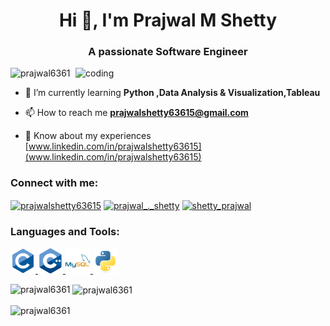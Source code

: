 <h1 align="center">Hi 👋, I'm Prajwal M Shetty</h1>
<h3 align="center">A passionate Software Engineer</h3>
<img align="right" alt="coding" width="400"src="https://cdn.dribbble.com/users/1162077/screenshots/3848914/programmer.gif">

<p align="left"> <img src="https://komarev.com/ghpvc/?username=prajwal6361&label=Profile%20views&color=0e75b6&style=flat" alt="prajwal6361" /> </p>

- 🌱 I’m currently learning **Python ,Data Analysis & Visualization,Tableau**

- 📫 How to reach me **prajwalshetty63615@gmail.com**

- 📄 Know about my experiences [www.linkedin.com/in/prajwalshetty63615](www.linkedin.com/in/prajwalshetty63615)

<h3 align="left">Connect with me:</h3>
<p align="left">
<a href="https://linkedin.com/in/prajwalshetty63615" target="blank"><img align="center" src="https://raw.githubusercontent.com/rahuldkjain/github-profile-readme-generator/master/src/images/icons/Social/linked-in-alt.svg" alt="prajwalshetty63615" height="30" width="40" /></a>
<a href="https://instagram.com/prajwal_._shetty" target="blank"><img align="center" src="https://raw.githubusercontent.com/rahuldkjain/github-profile-readme-generator/master/src/images/icons/Social/instagram.svg" alt="prajwal_._shetty" height="30" width="40" /></a>
<a href="https://www.codechef.com/users/shetty_prajwal" target="blank"><img align="center" src="https://cdn.jsdelivr.net/npm/simple-icons@3.1.0/icons/codechef.svg" alt="shetty_prajwal" height="30" width="40" /></a>
</p>

<h3 align="left">Languages and Tools:</h3>
<p align="left"> <a href="https://www.cprogramming.com/" target="_blank" rel="noreferrer"> <img src="https://raw.githubusercontent.com/devicons/devicon/master/icons/c/c-original.svg" alt="c" width="40" height="40"/> </a> <a href="https://www.w3schools.com/cpp/" target="_blank" rel="noreferrer"> <img src="https://raw.githubusercontent.com/devicons/devicon/master/icons/cplusplus/cplusplus-original.svg" alt="cplusplus" width="40" height="40"/> </a> <a href="https://www.mysql.com/" target="_blank" rel="noreferrer"> <img src="https://raw.githubusercontent.com/devicons/devicon/master/icons/mysql/mysql-original-wordmark.svg" alt="mysql" width="40" height="40"/> </a> <a href="https://www.python.org" target="_blank" rel="noreferrer"> <img src="https://raw.githubusercontent.com/devicons/devicon/master/icons/python/python-original.svg" alt="python" width="40" height="40"/> </a> </p>

<p><img align="left" src="https://github-readme-stats.vercel.app/api/top-langs?username=prajwal6361&show_icons=true&locale=en&layout=compact" alt="prajwal6361" /></p>

<p>&nbsp;<img align="center" src="https://github-readme-stats.vercel.app/api?username=prajwal6361&show_icons=true&locale=en" alt="prajwal6361" /></p>

<p><img align="center" src="https://github-readme-streak-stats.herokuapp.com/?user=prajwal6361&" alt="prajwal6361" /></p>
